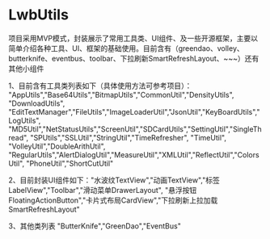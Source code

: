 # LwbUtils
项目采用MVP模式，封装展示了常用工具类、UI组件、及一些开源框架，主要以简单介绍各种工具、UI、框架的基础使用。目前含有（greendao、volley、butterknife、eventbus、toolbar、下拉刷新SmartRefreshLayout、~~~）还有其他小组件

1、目前含有工具类列表如下（具体使用方法可参考项目）：
"AppUtils","Base64Utils","BitmapUtils","CommonUtil","DensityUtils", "DownloadUtils",
"EditTextManager","FileUtils","ImageLoaderUtil","JsonUtil","KeyBoardUtils","LogUtils",
"MD5Util","NetStatusUtils","ScreenUtil","SDCardUtils","SettingUtil","SingleThread",
"SPUtils","SSLUtil","StringUtil","TimeRefresher", "TimeUtil", "VolleyUtil","DoubleArithUtil",
"RegularUtils","AlertDialogUtil","MeasureUtil","XMLUtil","ReflectUtil","ColorsUtil",
"PhoneUtil","ShortCutUtil"

2、目前封装UI组件如下："水波纹TextView","动画TextView","标签LabelView","Toolbar","滑动菜单DrawerLayout",
"悬浮按钮FloatingActionButton","卡片式布局CardView","下拉刷新上拉加载SmartRefreshLayout"

3、其他类列表
"ButterKnife","GreenDao","EventBus"

